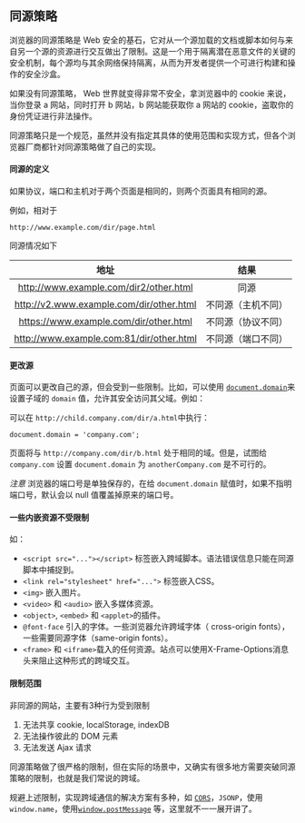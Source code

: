 ## 同源策略

浏览器的同源策略是 Web 安全的基石，它对从一个源加载的文档或脚本如何与来自另一个源的资源进行交互做出了限制。这是一个用于隔离潜在恶意文件的关键的安全机制，每个源均与其余网络保持隔离，从而为开发者提供一个可进行构建和操作的安全沙盒。

如果没有同源策略， Web 世界就变得非常不安全，拿浏览器中的 cookie 来说，当你登录 a 网站，同时打开 b 网站，b 网站能获取你 a 网站的 cookie，盗取你的身份凭证进行非法操作。

同源策略只是一个规范，虽然并没有指定其具体的使用范围和实现方式，但各个浏览器厂商都针对同源策略做了自己的实现。

#### 同源的定义

如果协议，端口和主机对于两个页面是相同的，则两个页面具有相同的源。

例如，相对于
```
http://www.example.com/dir/page.html
```
同源情况如下

| 地址 | 结果 |
| :---:| :----: |
| http://www.example.com/dir2/other.html | 同源 |
| http://v2.www.example.com/dir/other.html | 不同源（主机不同） |
| https://www.example.com/dir/other.html | 不同源（协议不同） |
| http://www.example.com:81/dir/other.html | 不同源（端口不同）|

#### 更改源

页面可以更改自己的源，但会受到一些限制。比如，可以使用 [`document.domain`](https://developer.mozilla.org/zh-CN/docs/Web/API/Document/domain)来设置子域的 `domain` 值，允许其安全访问其父域。例如：

可以在 `http://child.company.com/dir/a.html`中执行：

```
document.domain = 'company.com';
```

页面将与 `http://company.com/dir/b.html` 处于相同的域。但是，试图给 `company.com` 设置 `document.domain` 为 `anotherCompany.com` 是不可行的。

*注意* 浏览器的端口号是单独保存的，在给 `document.domain` 赋值时，如果不指明端口号，默认会以 null 值覆盖掉原来的端口号。

#### 一些内嵌资源不受限制

如：

- `<script src="..."></script>` 标签嵌入跨域脚本。语法错误信息只能在同源脚本中捕捉到。
- `<link rel="stylesheet" href="...">` 标签嵌入CSS。
- `<img>` 嵌入图片。
- `<video>` 和 `<audio>` 嵌入多媒体资源。
- `<object>`, `<embed>` 和 `<applet>`的插件。
- `@font-face` 引入的字体。一些浏览器允许跨域字体（ cross-origin fonts），一些需要同源字体（same-origin fonts）。
- `<frame>` 和 `<iframe>`载入的任何资源。站点可以使用X-Frame-Options消息头来阻止这种形式的跨域交互。

#### 限制范围

非同源的网站，主要有3种行为受到限制

1. 无法共享 cookie, localStorage, indexDB
2. 无法操作彼此的 DOM 元素
3. 无法发送 Ajax 请求

同源策略做了很严格的限制，但在实际的场景中，又确实有很多地方需要突破同源策略的限制，也就是我们常说的跨域。

规避上述限制，实现跨域通信的解决方案有多种，如 [`CORS`](https://developer.mozilla.org/en-US/docs/Web/HTTP/Access_control_CORS)，`JSONP`，使用`window.name`，使用[`window.postMessage`](https://developer.mozilla.org/zh-CN/docs/Web/API/Window/postMessage) 等，这里就不一一展开讲了。

